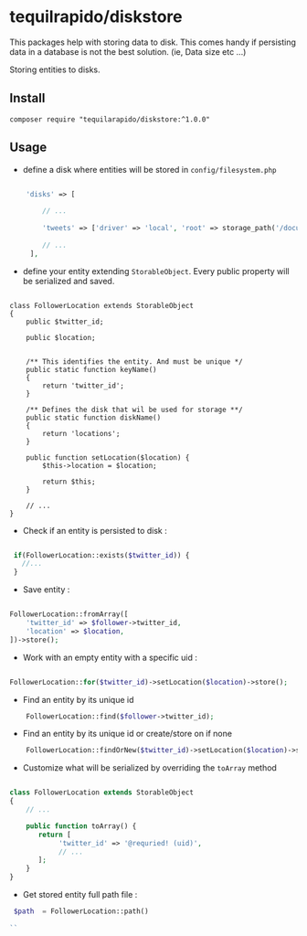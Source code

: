 
# tequilrapido/diskstore



This packages help with storing data to disk.  This comes handy if persisting data in a database is not the best solution. (ie, Data size etc ...)

Storing entities to disks.


## Install 

```
composer require "tequilarapido/diskstore:^1.0.0"
```


## Usage

- define a disk where entities will be stored in `config/filesystem.php`

```php

    'disks' => [
    
        // ...
        
        'tweets' => ['driver' => 'local', 'root' => storage_path('/documents/locations')],
        
        // ...
     ],

```


- define your entity extending `StorableObject`. Every public property will be serialized and saved.


```

class FollowerLocation extends StorableObject
{
    public $twitter_id;

    public $location;


    /** This identifies the entity. And must be unique */    
    public static function keyName()
    {
        return 'twitter_id';
    }

    /** Defines the disk that wil be used for storage **/
    public static function diskName()
    {
        return 'locations';
    }
    
    public function setLocation($location) {
        $this->location = $location;
        
        return $this;
    }
    
    // ...
}
```

- Check if an entity is persisted to disk : 


```php

 if(FollowerLocation::exists($twitter_id)) {
   //...
 }

```

- Save entity :

```php

FollowerLocation::fromArray([
    'twitter_id' => $follower->twitter_id,
    'location' => $location,
])->store();

```

- Work with an empty entity with a specific uid :

```php

FollowerLocation::for($twitter_id)->setLocation($location)->store();

```



- Find an entity by its unique id 

```php
    FollowerLocation::find($follower->twitter_id);
```


- Find an entity by its unique id or create/store on if none

```php
    FollowerLocation::findOrNew($twitter_id)->setLocation($location)->store();
```


- Customize what will be serialized by overriding the `toArray` method
```php

class FollowerLocation extends StorableObject
{
    // ...

    public function toArray() {
       return [
            'twitter_id' => '@requried! (uid)',
            // ... 
       ];
    }
}    

```

- Get stored entity full path file : 


```php
 $path  = FollowerLocation::path()
  
``









